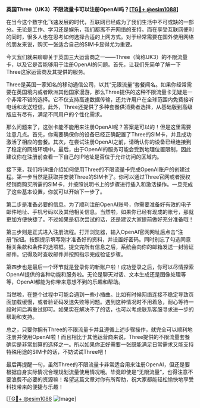 **英国Three（UK3）不限流量卡可以注册OpenAI吗？[[TG💪+ @esim1088](https://t.me/s/esim1088)]**

在当今这个数字化飞速发展的时代，互联网已经成为了我们生活中不可或缺的一部分。无论是工作、学习还是娱乐，我们都离不开网络的支持。而在享受互联网便利的同时，很多人也在思考如何选择合适的上网方式。对于经常需要在国外使用网络的朋友来说，购买一张适合自己的SIM卡显得尤为重要。

今天我们就来聊聊关于英国三大运营商之一——Three（简称UK3）的不限流量卡，以及它是否能够用于注册OpenAI的问题。首先，让我们先简单了解一下Three这家运营商及其提供的服务。

Three是英国一家知名的移动通信公司，以其“无限流量”套餐闻名。如果你经常需要在英国境内或者欧洲其他国家漫游，那么Three提供的这种不限流量卡无疑是一个非常不错的选择。它不仅支持高速数据传输，还允许用户在全球范围内免费接听电话和发送短信。此外，Three还提供了多种套餐供消费者选择，从基础版到高级版应有尽有，满足不同用户的个性化需求。

那么问题来了，这张卡能不能用来注册OpenAI呢？答案是可以的！但是这里需要注意几点。首先，你需要确保你的设备已经正确配置了Three的SIM卡，并且成功激活了相应的套餐。其次，在尝试注册OpenAI之前，请确认你的设备已经连接到了稳定的网络环境中。最后，由于OpenAI的服务可能会受到地理位置限制，因此建议你在注册前查看一下自己的IP地址是否位于允许访问的区域内。

接下来，我们将详细介绍如何使用Three的不限流量卡完成OpenAI账户的创建过程。第一步当然是获取并安装Three的SIM卡了。你可以通过Three官网或者授权经销商购买所需的SIM卡，并按照说明书上的步骤进行插入和激活操作。一旦完成了这些基本设置，你就可以开始下一步了。

第二步是准备必要的信息。为了顺利注册OpenAI账号，你需要准备好有效的电子邮件地址、手机号码以及其他相关信息。当然啦，如果你已经有现成的账号，那就更加方便快捷了。不过如果是初次尝试的话，还是建议大家提前做好充分准备哦！

第三步则是正式进入注册流程。打开浏览器，输入OpenAI官网网址后点击“注册”按钮。按照提示填写刚才准备好的资料，并设置好密码。同时别忘了勾选同意相关条款和条件的选项框。提交完所有信息之后，系统会向你的邮箱发送一封验证邮件。记得及时查收邮件并按照指示完成验证步骤。

第四步也是最后一个环节就是登录你的新账户啦！成功登录之后，你可以尽情探索OpenAI提供的各种功能和服务啦。无论是聊天对话、文本生成还是图像处理等等，OpenAI都能为你带来意想不到的乐趣和帮助。

当然啦，在整个过程中可能会遇到一些小插曲。比如有时候网络连接不稳定导致页面加载缓慢，或者验证码发送失败等问题。遇到这种情况时不用着急，耐心等待一段时间后再重试即可。如果实在解决不了的话，也可以考虑联系客服寻求进一步的帮助和支持。

总之，只要你拥有Three的不限流量卡并且遵循上述步骤操作，就完全可以顺利地注册并使用OpenAI啦！而且相比于其他运营商来说，Three提供的不限流量套餐确实是非常划算的选择之一。所以如果你正好需要一张既能满足日常需求又能支持特殊用途的SIM卡的话，不妨试试Three吧！

最后再提醒一句，虽然Three的不限流量卡非常适合用来注册OpenAI，但还是要根据自身实际情况合理规划流量使用情况哦。毕竟即使是“无限流量”，也得注意不要浪费不必要的资源嘛！希望这篇文章对你有所帮助，祝大家都能轻松愉快地享受科技带来的便捷与乐趣！

[[TG💪+ @esim1088](https://t.me/s/esim1088) ![Image](https://i.postimg.cc/4NQfJmqS/Snipaste-2025-05-13-00-14-12.png)]